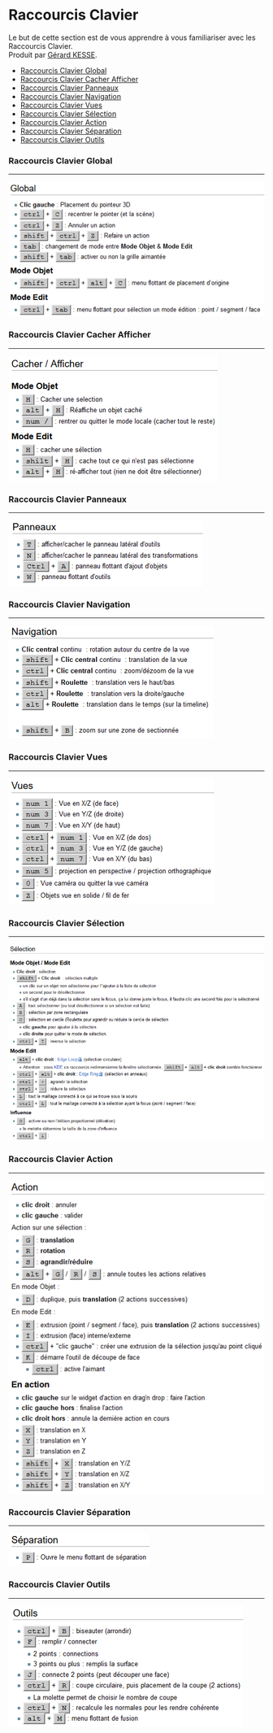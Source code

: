 # Raccourcis Clavier

Le but de cette section est de vous apprendre à vous familiariser avec les Raccourcis Clavier.  
Produit par 
[Gérard KESSE](https://github.com/gkesse/ "https://github.com/gkesse").

* [Raccourcis Clavier Global](#raccourcis-clavier-global "Raccourcis Clavier Global") 
* [Raccourcis Clavier Cacher Afficher](#raccourcis-clavier-cacher-afficher "Raccourcis Clavier Cacher Afficher") 
* [Raccourcis Clavier Panneaux](#raccourcis-clavier-panneaux "Raccourcis Clavier Panneaux") 
* [Raccourcis Clavier Navigation](#raccourcis-clavier-navigation "Raccourcis Clavier Navigation") 
* [Raccourcis Clavier Vues](#raccourcis-clavier-vues "Raccourcis Clavier Vues") 
* [Raccourcis Clavier Sélection](#raccourcis-clavier-sélection "Raccourcis Clavier Sélection") 
* [Raccourcis Clavier Action](#raccourcis-clavier-action "Raccourcis Clavier Action") 
* [Raccourcis Clavier Séparation](#raccourcis-clavier-séparation "Raccourcis Clavier Séparation") 
* [Raccourcis Clavier Outils](#raccourcis-clavier-outils "Raccourcis Clavier Outils") 

### Raccourcis Clavier Global
---
![Image](https://raw.githubusercontent.com/gkesse/ReadyBlender/master/Notion/img/Raccourcis_Clavier_Global.png)  

### Raccourcis Clavier Cacher Afficher
---
![Image](https://raw.githubusercontent.com/gkesse/ReadyBlender/master/Notion/img/Raccourcis_Clavier_Cacher_Afficher.png)  

### Raccourcis Clavier Panneaux
---
![Image](https://raw.githubusercontent.com/gkesse/ReadyBlender/master/Notion/img/Raccourcis_Clavier_Panneaux.png)  

### Raccourcis Clavier Navigation
---
![Image](https://raw.githubusercontent.com/gkesse/ReadyBlender/master/Notion/img/Raccourcis_Clavier_Navigation.png)  

### Raccourcis Clavier Vues
---
![Image](https://raw.githubusercontent.com/gkesse/ReadyBlender/master/Notion/img/Raccourcis_Clavier_Vues.png)  

### Raccourcis Clavier Sélection
---
![Image](https://raw.githubusercontent.com/gkesse/ReadyBlender/master/Notion/img/Raccourcis_Clavier_Selection.png)  

### Raccourcis Clavier Action
---
![Image](https://raw.githubusercontent.com/gkesse/ReadyBlender/master/Notion/img/Raccourcis_Clavier_Action.png)  

### Raccourcis Clavier Séparation
---
![Image](https://raw.githubusercontent.com/gkesse/ReadyBlender/master/Notion/img/Raccourcis_Clavier_Separation.png)  

### Raccourcis Clavier Outils
---
![Image](https://raw.githubusercontent.com/gkesse/ReadyBlender/master/Notion/img/Raccourcis_Clavier_Outils.png)  
